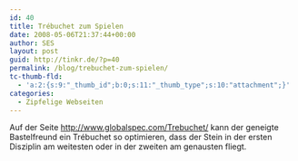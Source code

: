 ```yaml
---
id: 40
title: Trébuchet zum Spielen
date: 2008-05-06T21:37:44+00:00
author: SES
layout: post
guid: http://tinkr.de/?p=40
permalink: /blog/trebuchet-zum-spielen/
tc-thumb-fld:
  - 'a:2:{s:9:"_thumb_id";b:0;s:11:"_thumb_type";s:10:"attachment";}'
categories:
  - Zipfelige Webseiten
---
```

Auf der Seite <http://www.globalspec.com/Trebuchet/> kann der geneigte Bastelfreund ein Trébuchet so optimieren, dass der Stein in der ersten Disziplin am weitesten oder in der zweiten am genausten fliegt.
